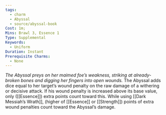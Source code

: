 ```yaml
---
tags:
  - charm
  - Abyssal
  - source/abyssal-book
Cost: 1m; 
Mins: Brawl 3, Essence 1
Type: Supplemental
Keywords:
  - Uniform
Duration: Instant
Prerequisite Charms:
  - None
---
```

*The Abyssal preys on her maimed foe’s weakness, striking at already-broken bones and digging her fingers into open wounds.*
The Abyssal adds dice equal to her target’s wound penalty on the raw damage of a withering or decisive attack. If his wound penalty is increased above its base value, only ([[Essence]]) extra points count toward this.
While using [[Dark Messiah’s Wrath]], (higher of [[Essence]] or [[Strength]]) points of extra wound penalties count toward the Abyssal’s damage.